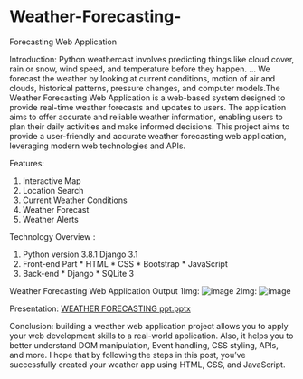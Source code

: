 # Weather-Forecasting-
Forecasting Web Application

Introduction: 
Python weathercast involves predicting things like cloud cover, rain or snow, wind speed, and temperature before they happen. ... We forecast the weather by looking at current conditions, motion of air and clouds, historical patterns, pressure changes, and computer models.The Weather Forecasting Web Application is a web-based system designed to provide real-time weather forecasts and updates to users. The application aims to offer accurate and reliable weather information, enabling users to plan their daily activities and make informed decisions.
This project aims to provide a user-friendly and accurate weather forecasting web application, leveraging modern web technologies and APIs.

Features:
1. Interactive Map
2. Location Search
3. Current Weather Conditions
4. Weather Forecast
5. Weather Alerts

Technology Overview :
   1. Python version 3.8.1
      Django 3.1
   1. Front-end Part
     * HTML
     * CSS
     * Bootstrap
     * JavaScript
   2. Back-end
     * Django
     * SQLite 3

Weather Forecasting Web Application Output
1Img: ![image](https://github.com/user-attachments/assets/dd7b7318-d4d7-4f64-b85b-f867d23e78b0)
2Img: ![image](https://github.com/user-attachments/assets/5d66dd5c-ce48-43c3-b73d-70e670a8c5ed)

Presentation: [WEATHER FORECASTING ppt.pptx](https://github.com/user-attachments/files/18240394/WEATHER.FORECASTING.ppt.pptx)

Conclusion:
building a weather web application project allows you to apply your web development skills to a real-world application. Also, it helps you to better understand DOM manipulation, Event handling, CSS styling, APIs, and more. I hope that by following the steps in this post, you’ve successfully created your weather app using HTML, CSS, and JavaScript.
